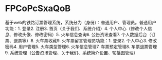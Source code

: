 # FPCoPcSxaQoB
基于web的铁路订票管理系统，系统分为（身份）：普通用户、管理员。普通用户功能：1. 登录2. 注册3. 首页（关于我们、系统介绍）4. 个人中心（修改个人信息、修改头像、修改密码）5. 火车信息查询6. 公告资讯查看7. 个人数据后台（订票、退票等）8. 火车票收藏9. 火车票留言管理员功能：1. 登录2. 个人中心3. 修改密码4. 用户管理5. 火车类型管理6. 火车信息管理7. 车票预定管理8. 车票退票管理9. 系统管理（公告资讯管理、关于我们、系统简介设置、轮播图管理） 
